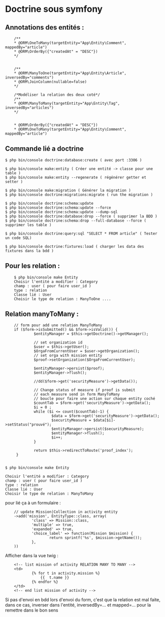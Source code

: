 Doctrine sous symfony
===================

Annotations des entités  :
---------------------------


		/**
		* @ORM\OneToMany(targetEntity="App\Entity\Comment", mappedBy="article")
		* @ORM\OrderBy({"createdAt" = "DESC"})
		*/


		/**
		* @ORM\ManyToOne(targetEntity="App\Entity\Article", inversedBy="comments")
		* @ORM\JoinColumn(nullable=false)
		*/

		/*Modéliser la relation des deux coté*/
		/**
		* @ORM\ManyToMany(targetEntity="App\Entity\Tag", inversedBy="articles")
		*/


		* @ORM\OrderBy({"createdAt" = "DESC"})
		* @ORM\OneToMany(targetEntity="App\Entity\Comment", mappedBy="article")


Commande lié a doctrine
-----------------------

    $ php bin/console doctrine:database:create ( avec port :3306 )

    $ php bin/console make:entity ( Créer une entité -> classe pour une table )
    $ php bin/console make:entity --regenerate ( régénérer getter et setter )

    $ php bin/console make:migration ( Générer la migration )
    $ php bin/console doctrine:migrations:migrate ( run the migration )

    $ php bin/console doctrine:schema:update
    $ php bin/console doctrine:schema:update --force
    $ php bin/console doctrine:schema:update --dump-sql
    $ php bin/console doctrine:database:drop --force ( supprimer la BDD )
    $ php bin/console doctrine:schema:drop --full-database --force ( supprimer les table )

    $ php bin/console doctrine:query:sql "SELECT * FROM article" ( Tester un code SQL)

    $ php bin/console doctrine:fixtures:load ( charger les data des fixtures dans la bdd )

Pour les relation :
-----------------------

		$ php bin/console make Entity
		Choisir l'entité a modifier : Category
		champ : user ( pour faire user_id )
		type : relation
		Classe lié : User
		Choisir le type de relation : ManyToOne ....



Relation manyToMany  :
-----------------------
 		// form pour add une relation ManyToMany
		if ($form->isSubmitted() && $form->isValid()) {
				 $entityManager = $this->getDoctrine()->getManager();

				 // set organization id
				 $user = $this->getUser();
				 $OrgaFromCurrentUser = $user->getOrganization();
				 // set orga with mission entity
				 $proof->setOrganization($OrgaFromCurrentUser);

				 $entityManager->persist($proof);
				 $entityManager->flush();

				 //dd($form->get('securityMeasure')->getData());

				 // Change status of measure if proof is submit
				 // each measure send in form ManyToMany
				 // boucle pour faire une action sur chaque entity coché
				 $countTab = $form->get('securityMeasure')->getData();
				 $i = 0 ;
				 while ($i <= count($countTab)-1) {
						 $data = $form->get('securityMeasure')->getData();
						 $securityMeasure = $data[$i]->setStatus("prouvé");
						 $entityManager->persist($securityMeasure);
						 $entityManager->flush();
						 $i++;
				 }

				 return $this->redirectToRoute('proof_index');
		 }


	$ php bin/console make Entity

	Choisir l'entité a modifier : Category
	champ : user ( pour faire user_id )
	type : relation
	Classe lié : User
	Choisir le type de relation : ManyToMany


pour lié ça à un formulaire :


		// update Mission|Collection in activity entity
		->add('mission', EntityType::class, array(
				'class' => Mission::class,
				'multiple' => true,
				'expanded' => true,
				'choice_label' => function(Mission $mission) {
						return sprintf('%s', $mission->getName());
				},
		))

Afficher dans la vue twig :


		<!-- list mission of activity RELATION MANY TO MANY -->
		<td>
				{% for t in activity.mission %}
					{{  t.name }}
				{% endfor %}
		</td>
		<!-- end list mission of activity -->


Si pas d'envoi en bdd lors d'envoi du form, c'est que la relation est mal faite, dans ce cas,
inverser dans l'entité, inversedBy=... et mapped=... pour la remettre dans le bon sens
